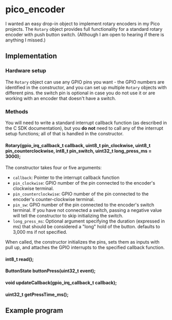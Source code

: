 # pico_encoder
I wanted an easy drop-in object to implement rotary encoders in my Pico projects. The `Rotary` object provides full functionality for a standard rotary encoder with push button switch. (Although I am open to hearing if there is anything I missed.)
## Implementation
### Hardware setup
The `Rotary` object can use any GPIO pins you want - the GPIO numbers are identified in the constructor, and you can set up multiple `Rotary` objects with different pins. the switch pin is optional in case you do not use it or are working with an encoder that doesn't have a switch. 
### Methods 
You will need to write a standard interrupt callback function (as described in the C SDK documentation), but you **do not** need to call any of the interrupt setup functions; all of that is handled in the constructor. 
#### Rotary(gpio_irq_callback_t callback, uint8_t pin_clockwise, uint8_t pin_counterclockwise, int8_t pin_switch, uint32_t long_press_ms = 3000);
The constructor takes four or five arguments: 
- `callback`: Pointer to the interrupt callback function 
- `pin_clockwise`: GPIO number of the pin connected to the encoder's clockwise terminal. 
- `pin_counterclockwise`: GPIO number of the pin connected to the encoder's counter-clockwise terminal. 
- `pin_sw`: GPIO number of the pin connected to the encoder's switch terminal. If you have not connected a switch, passing a negative value will tell the constructor to skip initializing the switch. 
- `long_press_ms`: Optional argument specifying the duration (expressed in ms) that should be considered a "long" hold of the button. defaults to 3,000 ms if not specified. 

When called, the constructor initializes the pins, sets them as inputs with pull up, and attaches the GPIO interrupts to the specified callback function. 
#### int8_t read(); 
#### ButtonState buttonPress(uint32_t event);
#### void updateCallback(gpio_irq_callback_t callback);
#### uint32_t getPressTime_ms();
## Example program